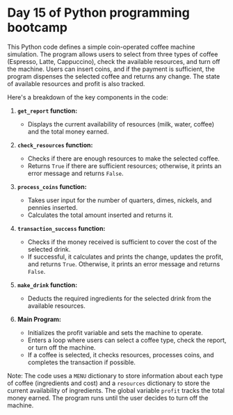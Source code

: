# Day 15 of Python programming bootcamp

This Python code defines a simple coin-operated coffee machine simulation. The program allows users to select from three types of coffee (Espresso, Latte, Cappuccino), check the available resources, and turn off the machine. Users can insert coins, and if the payment is sufficient, the program dispenses the selected coffee and returns any change. The state of available resources and profit is also tracked.

Here's a breakdown of the key components in the code:

1. **`get_report` function:**
   - Displays the current availability of resources (milk, water, coffee) and the total money earned.

2. **`check_resources` function:**
   - Checks if there are enough resources to make the selected coffee.
   - Returns `True` if there are sufficient resources; otherwise, it prints an error message and returns `False`.

3. **`process_coins` function:**
   - Takes user input for the number of quarters, dimes, nickels, and pennies inserted.
   - Calculates the total amount inserted and returns it.

4. **`transaction_success` function:**
   - Checks if the money received is sufficient to cover the cost of the selected drink.
   - If successful, it calculates and prints the change, updates the profit, and returns `True`. Otherwise, it prints an error message and returns `False`.

5. **`make_drink` function:**
   - Deducts the required ingredients for the selected drink from the available resources.

6. **Main Program:**
   - Initializes the profit variable and sets the machine to operate.
   - Enters a loop where users can select a coffee type, check the report, or turn off the machine.
   - If a coffee is selected, it checks resources, processes coins, and completes the transaction if possible.

Note: The code uses a `MENU` dictionary to store information about each type of coffee (ingredients and cost) and a `resources` dictionary to store the current availability of ingredients. The global variable `profit` tracks the total money earned. The program runs until the user decides to turn off the machine.
